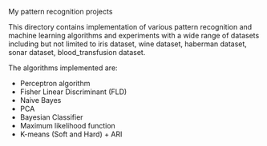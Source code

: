 My pattern recognition projects

This directory contains implementation of various pattern recognition and machine learning algorithms and experiments with a wide range of datasets including but not limited to iris dataset, wine dataset, haberman dataset, sonar dataset, blood_transfusion dataset.

The algorithms implemented are:

- Perceptron algorithm
- Fisher Linear Discriminant (FLD)
- Naive Bayes
- PCA
- Bayesian Classifier
- Maximum likelihood function
- K-means (Soft and Hard) + ARI
